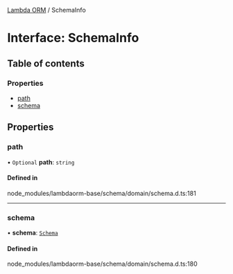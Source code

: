 [Lambda ORM](../README.md) / SchemaInfo

# Interface: SchemaInfo

## Table of contents

### Properties

- [path](SchemaInfo.md#path)
- [schema](SchemaInfo.md#schema)

## Properties

### path

• `Optional` **path**: `string`

#### Defined in

node_modules/lambdaorm-base/schema/domain/schema.d.ts:181

___

### schema

• **schema**: [`Schema`](Schema.md)

#### Defined in

node_modules/lambdaorm-base/schema/domain/schema.d.ts:180
